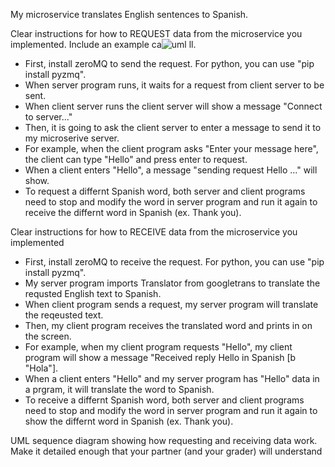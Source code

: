 My microservice translates English sentences to Spanish.

Clear instructions for how to REQUEST data from the microservice you implemented. Include an example ca![uml](https://user-images.githubusercontent.com/86205051/180896491-fc3189dc-44ab-46db-85f7-2d3db1735616.jpg)
ll.
- First, install zeroMQ to send the request. For python, you can use "pip install pyzmq".
- When server program runs, it waits for a request from client server to be sent. 
- When client server runs the client server will show a message "Connect to server..." 
- Then, it is going to ask the client server to enter a message to send it to my microserive server. 
- For example, when the client program asks "Enter your message here", the client can type "Hello" and press enter to request. 
- When a client enters "Hello", a message "sending request Hello ..." will show. 
- To request a differnt Spanish word, both server and client programs need to stop and modify the word in server program
and run it again to receive the differnt word in Spanish (ex. Thank you).

Clear instructions for how to RECEIVE data from the microservice you implemented
- First, install zeroMQ to receive the request. For python, you can use "pip install pyzmq".
- My server program imports Translator from googletrans to translate the requsted English text to Spanish.  
- When client program sends a request, my server program will translate the reqeusted text. 
- Then, my client program receives the translated word and prints in on the screen. 
- For example, when my client program requests "Hello", my client program will show a message "Received reply Hello in Spanish [b "Hola"].
- When a client enters "Hello" and my server program has "Hello" data in a prgram, it will translate the word to Spanish.
- To receive a differnt Spanish word, both server and client programs need to stop and modify the word in server program
and run it again to show the differnt word in Spanish (ex. Thank you).


UML sequence diagram showing how requesting and receiving data work. Make it detailed enough that your partner (and your grader) will understand

 

